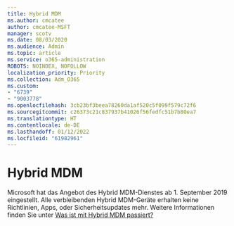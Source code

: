 ```yaml
---
title: Hybrid MDM
ms.author: cmcatee
author: cmcatee-MSFT
manager: scotv
ms.date: 08/03/2020
ms.audience: Admin
ms.topic: article
ms.service: o365-administration
ROBOTS: NOINDEX, NOFOLLOW
localization_priority: Priority
ms.collection: Adm_O365
ms.custom:
- "6739"
- "9003778"
ms.openlocfilehash: 3cb23bf3beea78260da1af520c5f099f579c72f6
ms.sourcegitcommit: c26373c21c837937b41026f56fedfc51b7b80ea7
ms.translationtype: HT
ms.contentlocale: de-DE
ms.lasthandoff: 01/12/2022
ms.locfileid: "61982961"
---
```

# <a name="hybrid-mdm"></a>Hybrid MDM

Microsoft hat das Angebot des Hybrid MDM-Dienstes ab 1. September 2019 eingestellt. Alle verbleibenden Hybrid MDM-Geräte erhalten keine Richtlinien, Apps, oder Sicherheitsupdates mehr. Weitere Informationen finden Sie unter [Was ist mit Hybrid MDM passiert?](https://docs.microsoft.com/configmgr/mdm/understand/what-happened-to-hybrid)